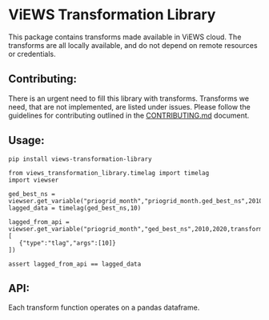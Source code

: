 
# ViEWS Transformation Library

This package contains transforms made available in ViEWS cloud.  The transforms
are all locally available, and do not depend on remote resources or
credentials.

## Contributing: 

There is an urgent need to fill this library with transforms.
Transforms we need, that are not implemented, are listed under issues.
Please follow the guidelines for contributing outlined in the [CONTRIBUTING.md](CONTRIBUTING.md) document.

## Usage:

```
pip install views-transformation-library
```

```
from views_transformation_library.timelag import timelag
import viewser

ged_best_ns = viewser.get_variable("priogrid_month","priogrid_month.ged_best_ns",2010,2020)
lagged_data = timelag(ged_best_ns,10)

lagged_from_api = viewser.get_variable("priogrid_month","ged_best_ns",2010,2020,transforms:[
   {"type":"tlag","args":[10]}
])

assert lagged_from_api == lagged_data
```

## API:

Each transform function operates on a pandas dataframe.
